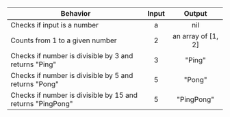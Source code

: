 | Behavior | Input | Output |
| -------- | :---: | :----: |
| Checks if input is a number | a | nil |
| Counts from 1 to a given number | 2 | an array of [1, 2]	|
| Checks if number is divisible by 3 and returns "Ping" | 3 | "Ping" |
| Checks if number is divisible by 5 and returns "Pong" | 5 | "Pong" |
| Checks if number is divisible by 15 and returns "PingPong" | 5 | "PingPong" |

